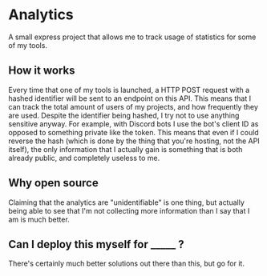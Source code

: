 # Analytics
A small express project that allows me to track usage of statistics for some of my tools.

## How it works
Every time that one of my tools is launched, a HTTP POST request with a hashed identifier will be sent to an endpoint on this API. This means that I can track the total amount of users of my projects, and how frequently they are used. Despite the identifier being hashed, I try not to use anything sensitive anyway. For example, with Discord bots I use the bot's client ID as opposed to something private like the token. This means that even if I could reverse the hash (which is done by the thing that you're hosting, not the API itself), the only information that I actually gain is something that is both already public, and completely useless to me.

## Why open source
Claiming that the analytics are "unidentifiable" is one thing, but actually being able to see that I'm not collecting more information than I say that I am is much better.

## Can I deploy this myself for _____ ?
There's certainly much better solutions out there than this, but go for it.
